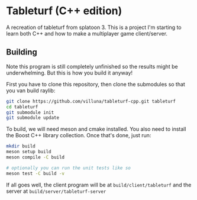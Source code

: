 # Tableturf (C++ edition)

A recreation of tableturf from splatoon 3. This is a project I'm starting to learn both C++ and how to make a multiplayer game client/server.

## Building

Note this program is still completely unfinished so the results might be underwhelming. But this is how you build it anyway!

First you have to clone this repository, then clone the submodules so that you van build raylib:

```bash
git clone https://github.com/villuna/tableturf-cpp.git tableturf
cd tableturf
git submodule init
git submodule update
```

To build, we will need meson and cmake installed. You also need to install the Boost C++ library collection. Once that's done, just run:

```bash
mkdir build
meson setup build
meson compile -C build

# optionally you can run the unit tests like so
meson test -C build -v
```

If all goes well, the client program will be at `build/client/tableturf` and the server at `build/server/tableturf-server`
